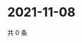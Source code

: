 # 2021-11-08

共 0 条

<!-- BEGIN WEIBO -->
<!-- 最后更新时间 Mon Nov 08 2021 21:21:09 GMT+0800 (China Standard Time) -->

<!-- END WEIBO -->
